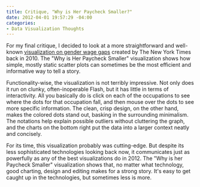 ```yaml
---
title: Critique, "Why is Her Paycheck Smaller?"
date: 2012-04-01 19:57:29 -04:00
categories:
- Data Visualization Thoughts
---
```


<p>For my final critique, I decided to look at a more straightforward and well-known <a href="http://www.nytimes.com/interactive/2009/03/01/business/20090301_WageGap.html">visualization on gender wage gaps</a> created by The New York Times back in 2010. The "Why is Her Paycheck Smaller" visualization shows how simple, mostly static scatter plots can sometimes be the most efficient and informative way to tell a story.</p>
<p>Functionality-wise, the visualization is not terribly impressive. Not only does it run on clunky, often-inoperable Flash, but it has little in terms of interactivity. All you basically do is click on each of the occupations to see where the dots for that occupation fall, and then mouse over the dots to see more specific information. The clean, crisp design, on the other hand, makes the colored dots stand out, basking in the surrounding minimalism. The notations help explain possible outliers without cluttering the graph, and the charts on the bottom right put the data into a larger context neatly and concisely.</p>
<p>For its time, this visualization probably was cutting-edge. But despite its less sophisticated technologies looking back now, it communicates just as powerfully as any of the best visualizations do in 2012. The "Why is her Paycheck Smaller" visualization shows that, no matter what technology, good charting, design and editing makes for a strong story. It's easy to get caught up in the technologies, but sometimes less is more.</p>
